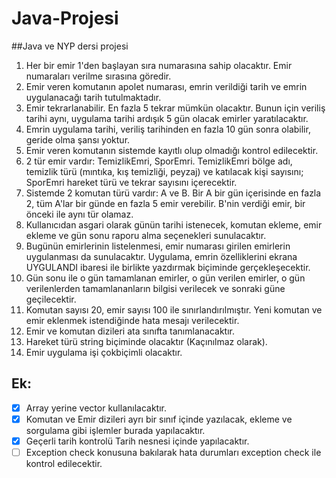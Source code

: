 # Java-Projesi
##Java ve NYP dersi projesi

1. Her bir emir 1'den başlayan sıra numarasına sahip olacaktır. Emir numaraları verilme sırasına göredir.
2. Emir veren komutanın apolet numarası, emrin verildiği tarih ve emrin uygulanacağı tarih tutulmaktadır.
3. Emir tekrarlanabilir. En fazla 5 tekrar mümkün olacaktır. Bunun için veriliş tarihi aynı, uygulama tarihi ardışık 5 gün olacak emirler yaratılacaktır.
4. Emrin uygulama tarihi, veriliş tarihinden en fazla 10 gün sonra olabilir, geride olma şansı yoktur.
5. Emir veren komutanın sistemde kayıtlı olup olmadığı kontrol edilecektir.
6. 2 tür emir vardır: TemizlikEmri, SporEmri. TemizlikEmri bölge adı, temizlik türü (mıntıka, kış temizliği, peyzaj) ve katılacak kişi sayısını; SporEmri hareket türü ve tekrar sayısını içerecektir.
7. Sistemde 2 komutan türü vardır: A ve B. Bir A bir gün içerisinde en fazla 2, tüm A'lar bir günde en fazla 5 emir verebilir. B'nin verdiği emir, bir önceki ile aynı tür olamaz.
8. Kullanıcıdan asgari olarak günün tarihi istenecek, komutan ekleme, emir ekleme ve gün sonu raporu alma seçenekleri sunulacaktır.
9. Bugünün emirlerinin listelenmesi, emir numarası girilen emirlerin uygulanması da sunulacaktır. Uygulama, emrin özelliklerini ekrana UYGULANDI ibaresi ile birlikte yazdırmak biçiminde gerçekleşecektir.
10. Gün sonu ile o gün tamamlanan emirler, o gün verilen emirler, o gün verilenlerden tamamlananların bilgisi verilecek ve sonraki güne geçilecektir.
11. Komutan sayısı 20, emir sayısı 100 ile sınırlandırılmıştır. Yeni komutan ve emir eklenmek istendiğinde hata mesajı verilecektir.
12. Emir ve komutan dizileri ata sınıfta tanımlanacaktır.
13. Hareket türü string biçiminde olacaktır (Kaçınılmaz olarak).
14. Emir uygulama işi çokbiçimli olacaktır.

## Ek:

- [X] Array yerine vector kullanılacaktır.
- [X] Komutan ve Emir dizileri ayrı bir sınıf içinde yazılacak, ekleme ve sorgulama gibi işlemler burada yapılacaktır.
- [X] Geçerli tarih kontrolü Tarih nesnesi içinde yapılacaktır.
- [ ] Exception check konusuna bakılarak hata durumları exception check ile kontrol edilecektir.
